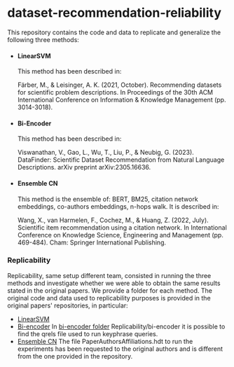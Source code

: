 # dataset-recommendation-reliability
This repository contains the code and data to replicate and generalize the following three methods:

 - #### LinearSVM
   This method has been described in:
   
   Färber, M., & Leisinger, A. K. (2021, October). Recommending datasets for scientific problem descriptions. In Proceedings of the 30th ACM International Conference on Information & Knowledge Management (pp. 3014-3018).

 - #### Bi-Encoder
    This method has been described in:
   
    Viswanathan, V., Gao, L., Wu, T., Liu, P., & Neubig, G. (2023). DataFinder: Scientific Dataset Recommendation from Natural Language Descriptions. arXiv preprint arXiv:2305.16636.

 - #### Ensemble CN
     This method is the ensemble of: BERT, BM25, citation network embeddings, co-authors embeddings, n-hops walk. It is described in:
   
   Wang, X., van Harmelen, F., Cochez, M., & Huang, Z. (2022, July). Scientific item recommendation using a citation network. In International Conference on Knowledge Science, Engineering and Management (pp. 469-484). Cham: Springer International Publishing.



### Replicability
Replicability, same setup different team, consisted in running the three methods and investigate whether we were able to obtain the same results stated in the original papers.
We provide a folder for each method. The original code and data used to replicability purposes is provided in the original papers' repositories, in particular:

- [LinearSVM](https://github.com/michaelfaerber/datarec)
- [Bi-encoder](https://github.com/viswavi/datafinder/tree/main)
   In [bi-encoder folder](replicability/bi-encoder) Replicability/bi-encoder it is possible to find the qrels file used to run keyphrase queries.
- [Ensemble CN](https://github.com/xuwang0010/datarecommend) The file PaperAuthorsAffiliations.hdt to run the experiments has been requested to the original authors and is different from the one provided in the repository.


